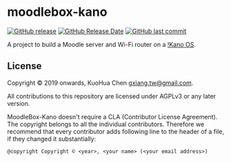 # moodlebox-kano

[![GitHub release](https://img.shields.io/github/release/GXiangCo/moodlebox-kano.svg)](https://github.com/GXiangCo/moodlebox-kano/releases/latest)
[![GitHub Release Date](https://img.shields.io/github/release-date/GXiangCo/moodlebox-kano.svg)](https://github.com/GXiangCo/moodlebox-kano/releases/latest)
[![GitHub last commit](https://img.shields.io/github/last-commit/GXiangCo/moodlebox-kano.svg)](https://github.com/GXiangCo/moodlebox-kano/commits/)

A project to build a Moodle server and Wi-Fi router on a [!Kano OS](https://hello.kano.me/downloads/).


## License

Copyright © 2019 onwards, KuoHua Chen gxiang.tw@gmail.com.

All contributions to this repository are licensed under AGPLv3 or any later version.

MoodleBox-Kano doesn't require a CLA (Contributor License Agreement). The copyright belongs to all the individual contributors. Therefore we recommend that every contributor adds following line to the header of a file, if they
changed it substantially:

```
@copyright Copyright © <year>, <your name> (<your email address>)
```
